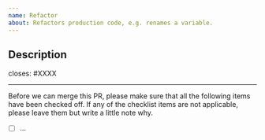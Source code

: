 ```yaml
---
name: Refactor 
about: Refactors production code, e.g. renames a variable.
---
```


## Description

<!-- Add a description of the changes that this PR introduces and the files that
are the most critical to review. -->

closes: #XXXX

---

Before we can merge this PR, please make sure that all the following items have been
checked off. If any of the checklist items are not applicable, please leave them but
write a little note why.

- [ ] ...